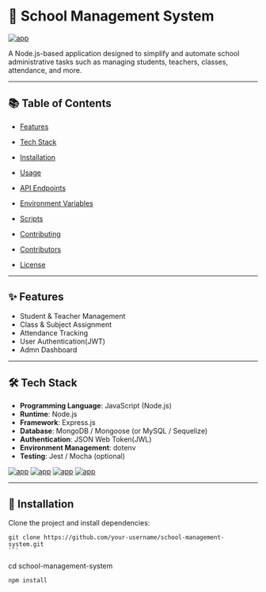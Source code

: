 # 🏫 School Management System

[![app](https://img.shields.io/badge/School_management_system-Administrator-green)](https://getbootstrap.com)

A Node.js-based application designed to simplify and automate school administrative tasks such as managing students, teachers, classes, attendance, and more.

---

## 📚 Table of Contents
- <a href="https://getbootstrap.com" target="_blank">Features</a>

- <a href="https://getbootstrap.com" target="_blank">Tech Stack</a>

- <a href="https://getbootstrap.com" target="_blank">Installation</a>

- <a href="https://getbootstrap.com" target="_blank">Usage</a>

- <a href="https://getbootstrap.com" target="_blank">API Endpoints</a>

- <a href="https://getbootstrap.com" target="_blank">Environment Variables</a>

- <a href="https://getbootstrap.com" target="_blank">Scripts</a>

- <a href="https://getbootstrap.com" target="_blank">Contributing</a>

- <a href="https://getbootstrap.com" target="_blank">Contributors</a>

- <a href="https://getbootstrap.com" target="_blank">License</a>

---
## ✨ Features
- Student & Teacher Management
- Class & Subject Assignment
- Attendance Tracking
- User Authentication(JWT)
- Admn Dashboard

---
## 🛠 Tech Stack
- **Programming Language**: JavaScript (Node.js)
- **Runtime**: Node.js
- **Framework**: Express.js
- **Database**: MongoDB / Mongoose (or MySQL / Sequelize)
- **Authentication**: JSON Web Token(JWL)
- **Environment Management**: dotenv
- **Testing**: Jest / Mocha (optional)

[![app](https://img.shields.io/badge/Node.js-18.x-green)](https://getbootstrap.com)
[![app](https://img.shields.io/badge/Express.js-Framework-blue)](https://getbootstrap.com)
[![app](https://img.shields.io/badge/MongoDB-Database-green)](https://getbootstrap.com)
[![app](https://img.shields.io/badge/license-MIT-blue)](https://getbootstrap.com)

---
## 🚀 Installation

Clone the project and install dependencies:

~~~
git clone https://github.com/your-username/school-management-system.git
```
~~~
cd school-management-system

~~~
npm install